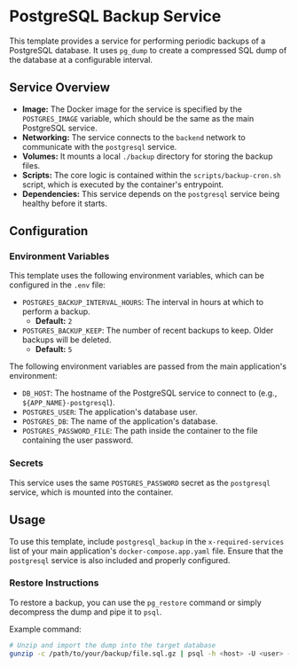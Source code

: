 # PostgreSQL Backup Service

This template provides a service for performing periodic backups of a PostgreSQL database. It uses `pg_dump` to create a compressed SQL dump of the database at a configurable interval.

## Service Overview

- **Image:** The Docker image for the service is specified by the `POSTGRES_IMAGE` variable, which should be the same as the main PostgreSQL service.
- **Networking:** The service connects to the `backend` network to communicate with the `postgresql` service.
- **Volumes:** It mounts a local `./backup` directory for storing the backup files.
- **Scripts:** The core logic is contained within the `scripts/backup-cron.sh` script, which is executed by the container's entrypoint.
- **Dependencies:** This service depends on the `postgresql` service being healthy before it starts.

## Configuration

### Environment Variables

This template uses the following environment variables, which can be configured in the `.env` file:

- `POSTGRES_BACKUP_INTERVAL_HOURS`: The interval in hours at which to perform a backup.
  - **Default:** `2`
- `POSTGRES_BACKUP_KEEP`: The number of recent backups to keep. Older backups will be deleted.
  - **Default:** `5`

The following environment variables are passed from the main application's environment:

- `DB_HOST`: The hostname of the PostgreSQL service to connect to (e.g., `${APP_NAME}-postgresql`).
- `POSTGRES_USER`: The application's database user.
- `POSTGRES_DB`: The name of the application's database.
- `POSTGRES_PASSWORD_FILE`: The path inside the container to the file containing the user password.

### Secrets

This service uses the same `POSTGRES_PASSWORD` secret as the `postgresql` service, which is mounted into the container.

## Usage

To use this template, include `postgresql_backup` in the `x-required-services` list of your main application's `docker-compose.app.yaml` file. Ensure that the `postgresql` service is also included and properly configured.

### Restore Instructions

To restore a backup, you can use the `pg_restore` command or simply decompress the dump and pipe it to `psql`.

Example command:

```bash
# Unzip and import the dump into the target database
gunzip -c /path/to/your/backup/file.sql.gz | psql -h <host> -U <user> -d <db>
```
